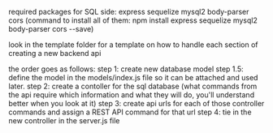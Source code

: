 required packages for SQL side:
    express
    sequelize
    mysql2
    body-parser
    cors
        (command to install all of them: npm install express sequelize mysql2 body-parser cors --save)

look in the template folder for a template on how to handle each section of creating a new backend api

the order goes as follows:
step 1: create new database model
step 1.5: define the model in the models/index.js file so it can be attached and used later. 
step 2: create a contoller for the sql database (what commands from the api require which information and what they will do, you'll understand better when you look at it)
step 3: create api urls for each of those controller commands and assign a REST API command for that url 
step 4: tie in the new controller in the server.js file
